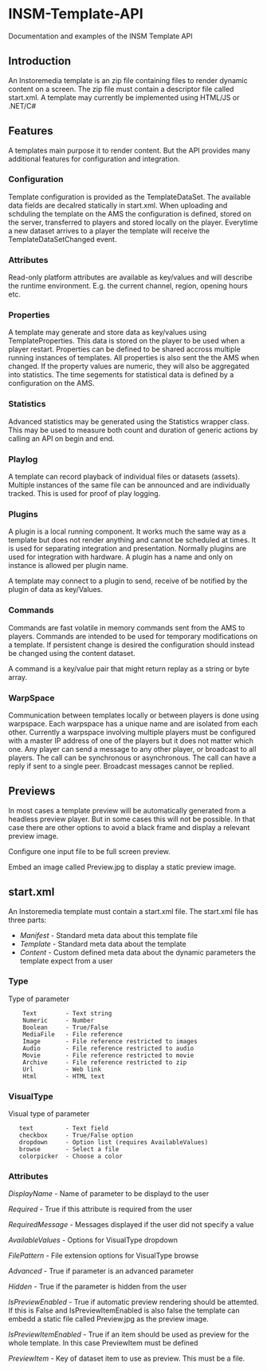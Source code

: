 # INSM-Template-API
Documentation and examples of the INSM Template API

## Introduction

An Instoremedia template is an zip file containing files to render dynamic content on a screen. The zip file must contain a descriptor file called start.xml. A template may currently be implemented using HTML/JS or .NET/C#


## Features

A templates main purpose it to render content. But the API provides many additional features for configuration and integration.


### Configuration

Template configuration is provided as the TemplateDataSet. The available data fields are  decalred statically in start.xml. When uploading and schduling the template on the AMS the configuration is defined, stored on the server,  transferred to players and stored locally on the player. Everytime a new dataset arrives to a player the template will receive the TemplateDataSetChanged event.

### Attributes

Read-only platform attributes are available as key/values and will describe the runtime environment. E.g. the current channel, region, opening hours etc.

### Properties

A template may generate and store data as key/values using TemplateProperties. This data is stored on the player to be used when a player restart. Properties can be defined to be shared accross multiple running instances of templates. All properties is also sent the the AMS when changed. If the property values are numeric, they will also be aggregated into statistics. The time segements for statistical data is defined by a configuration on the AMS.

### Statistics

Advanced statistics may be generated using the Statistics wrapper class. This may be used to measure both count and duration of generic actions by calling an API on begin and end. 

### Playlog

A template can record playback of individual files or datasets (assets). Multiple instances of the same file can be announced and are individually tracked. This is used for proof of play logging.

### Plugins

A plugin is a local running component. It works much the same way as a template but does not render anything and cannot be scheduled at times. It is used for separating integration and presentation. Normally plugins are used for integration with hardware. A plugin has a name and only on instance is allowed per plugin name. 

A template may connect to a plugin to send, receive of be notified by the plugin of data as key/Values.

### Commands

Commands are fast volatile in memory commands sent from the AMS to players. Commands are intended to be used for temporary modifications on a template. If persistent change is desired the configuration should instead be changed using the content dataset.

A command is a key/value pair that might return replay as a string or byte array.

### WarpSpace

Communication between templates locally or between players is done using warpspace. Each warpspace has a unique name and are isolated from each other. Currently a warpspace involving multiple players must be configured with a master IP address of one of the players but it does not matter which one. Any player can send a message to any other player, or broadcast to all players. The call can be synchronous or asynchronous. The call can have a reply if sent to a single peer. Broadcast messages cannot be replied.

## Previews

In most cases a template preview will be automatically generated from a headless preview player. But in some cases this will not be possible. In that case there are other options to avoid a black frame and display a relevant preview image.

Configure one input file to be full screen preview.

Embed an image called Preview.jpg to display a static preview image.


## start.xml

An Instoremedia template must contain a start.xml file. The start.xml file has three parts:

* _Manifest_ - Standard meta data about this template file
* _Template_ - Standard meta data about the template
* _Content_ - Custom defined meta data about the dynamic parameters the template expect from a user

### Type
Type of parameter

        Text        - Text string
        Numeric     - Number
        Boolean     - True/False
        MediaFile   - File reference
        Image       - File reference restricted to images
        Audio       - File reference restricted to audio
        Movie       - File reference restricted to movie
        Archive     - File reference restricted to zip
        Url         - Web link
        Html        - HTML text

### VisualType
Visual type of parameter

       text         - Text field
       checkbox     - True/False option
       dropdown     - Option list (requires AvailableValues)
       browse       - Select a file
       colorpicker  - Choose a color


### Attributes

_DisplayName_ - Name of parameter to be displayd to the user

_Required_ - True if this attribute is required from the user

_RequiredMessage_ - Messages displayed if the user did not specify a value

_AvailableValues_ - Options for VisualType dropdown

_FilePattern_ - File extension options for VisualType browse 

_Advanced_ - True if parameter is an advanced parameter

_Hidden_ - True if the parameter is hidden from the user

_IsPreviewEnabled_ - True if automatic preview rendering should be attemted. If this is False and IsPreviewItemEnabled is also false the template can embedd a static file called Preview.jpg as the preview image.

_IsPreviewItemEnabled_ - True if an item should be used as preview for the whole template. In this case PreviewItem must be defined

_PreviewItem_ - Key of dataset item to use as preview. This must be a file.

